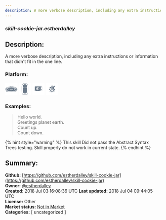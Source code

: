 ```yaml
---
description: A more verbose description, including any extra instructions or
---
```


### _skill-cookie-jar.estherdalley_  
## Description:  
A more verbose description, including any extra instructions or
information that didn't fit in the one line.  
  
### Platform:  
 ![Mark I](../.gitbook/assets/mark-1-icon.png)  ![Mark II](../.gitbook/assets/mark-2-icon.png)  ![Picroft](../.gitbook/assets/picroft-icon.png)  ![plasmoid](../.gitbook/assets/kde.png)   
### Examples:  
> Hello world.  
> Greetings planet earth.  
> Count up.  
> Count down.  
  
{% hint style="warning" %}
This skill Did not pass the Abstract Syntax Trees testing. Skill properly do not work in current state.
{% endhint %}
  
## Summary:  
**Github:** [https://github.com/estherdalley/skill-cookie-jar](https://github.com/estherdalley/skill-cookie-jar)  
**Owner:** [@estherdalley](https://github.com/estherdalley)  
**Created:** 2018 Jul 03 16:08:36 UTC  **Last updated:** 2018 Jul 04 09:44:05 UTC  
**License:** Other  
**Market status:** [Not in Market](https://market.mycroft.ai/skill/)  
**Categories:** [ uncategorized ]   
